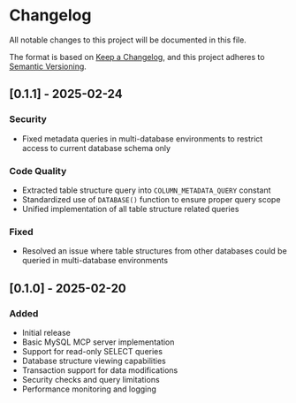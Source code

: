 # Changelog
All notable changes to this project will be documented in this file.

The format is based on [Keep a Changelog](https://keepachangelog.com/en/1.0.0/),
and this project adheres to [Semantic Versioning](https://semver.org/spec/v2.0.0.html).

## [0.1.1] - 2025-02-24

### Security
- Fixed metadata queries in multi-database environments to restrict access to current database schema only

### Code Quality
- Extracted table structure query into `COLUMN_METADATA_QUERY` constant
- Standardized use of `DATABASE()` function to ensure proper query scope
- Unified implementation of all table structure related queries

### Fixed
- Resolved an issue where table structures from other databases could be queried in multi-database environments

## [0.1.0] - 2025-02-20

### Added
- Initial release
- Basic MySQL MCP server implementation
- Support for read-only SELECT queries
- Database structure viewing capabilities
- Transaction support for data modifications
- Security checks and query limitations
- Performance monitoring and logging 